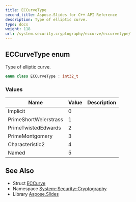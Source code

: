 ```yaml
---
title: ECCurveType
second_title: Aspose.Slides for C++ API Reference
description: Type of elliptic curve.
type: docs
weight: 118
url: /system.security.cryptography/eccurve/eccurvetype/
---
```

## ECCurveType enum


Type of elliptic curve.

```cpp
enum class ECCurveType : int32_t
```

### Values

| Name | Value | Description |
| --- | --- | --- |
| Implicit | 0 |  |
| PrimeShortWeierstrass | 1 |  |
| PrimeTwistedEdwards | 2 |  |
| PrimeMontgomery | 3 |  |
| Characteristic2 | 4 |  |
| Named | 5 |  |

## See Also

* Struct [ECCurve](../)
* Namespace [System::Security::Cryptography](../../)
* Library [Aspose.Slides](../../../)